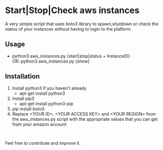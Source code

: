 # Start|Stop|Check aws instances

<p>A very simple script that uses boto3 library to spawn,shutdown or check the status of your instances without having to login to the platform</p>

<h2>Usage</h2>
<ul>
<li>python3 aws_instances.py {start|stop|status + InstanceID}<br />OR: python3 aws_instances.py {show}</li>
</ul>

<h2>Installation</h2>
<ol>
<li>Install python3 if you haven't already
<ul>
<li>apt-get install python3
</li>
</ul>
</li>
<li>Install pip3
<ul>
<li>apt-get install python3-pip
</li>
</ul>
</li>
<li>pip install boto3
</li>
<li>Replace &lt;YOUR ID&gt;, &lt;YOUR ACCESS KEY&gt; and &lt;YOUR REGION&gt; from the aws_instances.py script with the appropriate values that you can get from your amazon account</li>
</ol>
</ol>
<p>&nbsp;</p>
<p>Feel free to contribute and improve it.</p>
